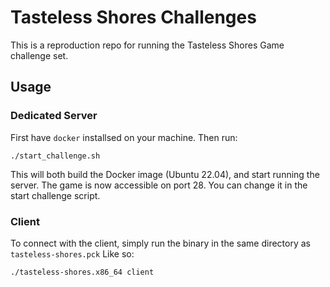 # Tasteless Shores Challenges

This is a reproduction repo for running the Tasteless Shores Game challenge set.

## Usage

### Dedicated Server
First have `docker` installsed on your machine.
Then run:
```
./start_challenge.sh
```

This will both build the Docker image (Ubuntu 22.04), and start running the server.
The game is now accessible on port 28. 
You can change it in the start challenge script.

### Client
To connect with the client, simply run the binary in the same directory as `tasteless-shores.pck`
Like so:
```
./tasteless-shores.x86_64 client
```


